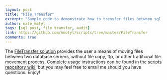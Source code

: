 ```yaml
---
layout: post
title: "File Transfer"
excerpt: "Sample code to demonstrate how to transfer files between sql engines without the need for traditional file transport methods."
author: nate_motyl
tags: [sql post, file transfer, audit]
link: https://github.com/nmotyl/scripts/tree/master/FileTransfer
comments: true
---
```


The [FileTransfer solution](https://github.com/nmotyl/scripts/tree/master/FileTransfer) provides the user a means of moving files between two database servers, without file copy, ftp, or other traditional file movement process. Complete usage instructions can be found in the [scripts repository wiki](https://github.com/nmotyl/scripts/wiki/File-Transfer), but you may feel free to email me should you have questions. Enjoy!

